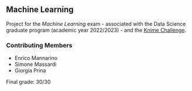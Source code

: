 ## Machine Learning

Project for the *Machine Learning* exam - associated with the Data Science graduate program (academic year 2022/2023) - and the [Knime Challenge](https://www.unimib.it/comunicati/milano-bicocca-e-knime-insieme-accelerare-lapprendimento-della-scienza-dei-dati-tramite-iniziative).

### Contributing Members

- Enrico Mannarino
- Simone Massardi
- Giorgia Prina


Final grade: 30/30
